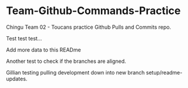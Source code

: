 # Team-Github-Commands-Practice

Chingu Team 02 - Toucans practice Github Pulls and Commits repo.

Test test test...

Add more data to this READme

Another test to check if the branches are aligned.

Gillian testing pulling development down into new branch setup/readme-updates.
